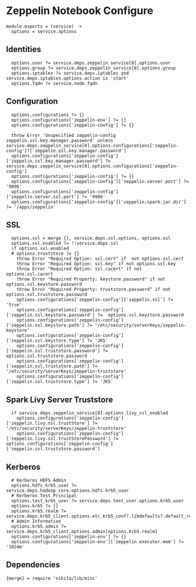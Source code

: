 
# Zeppelin Notebook Configure

    module.exports = (service) ->
      options = service.options

## Identities

      options.user ?= service.deps.zeppelin_service[0].options.user
      options.group ?= service.deps.zeppelin_service[0].options.group
      options.iptables ?= service.deps.iptables and service.deps.iptables.options.action is 'start'
      options.fqdn ?= service.node.fqdn

## Configuration

      options.configurations ?= {}
      options.configurations['zeppelin-env'] ?= {}
      options.configurations['zeppelin-config'] ?= {}

      throw Error 'Unspecified zeppelin-config zeppelin.ssl.key.manager.password' unless service.deps.zeppelin_service[0].options.configurations['zeppelin-config']?['zeppelin.ssl.key.manager.password']
      options.configurations['zeppelin-config']['zeppelin.ssl.key.manager.password'] ?= service.deps.zeppelin_service[0].options.configurations['zeppelin-config'] 
      options.configurations['zeppelin-config'] ?= {}
      options.configurations['zeppelin-config']['zeppelin.server.port'] ?= '9996'
      options.configurations['zeppelin-config']['zeppelin.server.ssl.port'] ?= '9996'
      options.configurations['zeppelin-config']['zeppelin.spark.jar.dir'] ?= '/apps/zeppelin'
      
      

## SSL

      options.ssl = merge {}, service.deps.ssl.options, options.ssl
      options.ssl.enabled ?= !!service.deps.ssl
      if options.ssl.enabled
      # options.truststore ?= {}
        throw Error "Required Option: ssl.cert" if  not options.ssl.cert
        throw Error "Required Option: ssl.key" if not options.ssl.key
        throw Error "Required Option: ssl.cacert" if not options.ssl.cacert
        throw Error "Required Property: keystore.password" if not options.ssl.keystore.password
        throw Error "Required Property: truststore.password" if not options.ssl.truststore.password
        options.configurations['zeppelin-config']['zeppelin.ssl'] ?= 'true'
        options.configurations['zeppelin-config']['zeppelin.ssl.keystore.password'] ?=  options.ssl.keystore.password
        options.configurations['zeppelin-config']['zeppelin.ssl.keystore.path'] ?= '/etc/security/serverKeys/zeppelin-keystore'
        options.configurations['zeppelin-config']['zeppelin.ssl.keystore.type'] ?= 'JKS'
        options.configurations['zeppelin-config']['zeppelin.ssl.truststore.password'] ?= options.ssl.truststore.password
        options.configurations['zeppelin-config']['zeppelin.ssl.truststore.path'] ?= '/etc/security/serverKeys/zeppelin-truststore'
        options.configurations['zeppelin-config']['zeppelin.ssl.truststore.type'] ?= 'JKS'

## Spark Livy Server Truststore

      if service.deps.zeppelin_service[0].options.livy_ssl_enabled
        options.configurations['zeppelin-config']['zeppelin.livy.ssl.trustStore'] ?= '/etc/security/serverKeys/zeppelin-truststore'
        options.configurations['zeppelin-config']['zeppelin.livy.ssl.trustStorePassword'] ?= options.configurations['zeppelin-config']['zeppelin.ssl.truststore.password']

## Kerberos

      # Kerberos HDFS Admin
      options.hdfs_krb5_user ?= service.deps.hadoop_core.options.hdfs.krb5_user
      # Kerberos Test Principal
      options.test_krb5_user ?= service.deps.test_user.options.krb5.user
      options.krb5 ?= {}
      options.krb5.realm ?= service.deps.krb5_client.options.etc_krb5_conf?.libdefaults?.default_realm
      # Admin Information
      options.krb5.admin ?= service.deps.krb5_client.options.admin[options.krb5.realm]
      options.configurations['zeppelin-env'] ?= {}
      options.configurations['zeppelin-env']['zeppelin.executor.mem'] ?= '1024m'

## Dependencies

    {merge} = require 'nikita/lib/misc'

